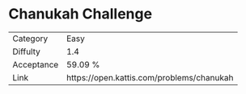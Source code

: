 # Chanukah Challenge

<table>
    <tr>
        <td>Category</td>
        <td>Easy</td>
    </tr>
    <tr>
        <td>Diffulty</td>
        <td>1.4</td>
    </tr>
    <tr>
        <td>Acceptance</td>
        <td>59.09 %</td>
    </tr>
    <tr>
        <td>Link</td>
        <td>https://open.kattis.com/problems/chanukah</td>
    </tr>
</table>